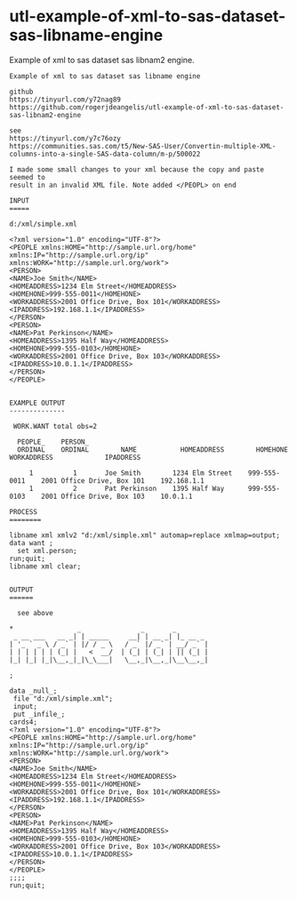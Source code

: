 # utl-example-of-xml-to-sas-dataset-sas-libname-engine
Example of xml to sas dataset sas libnam2 engine. 

    Example of xml to sas dataset sas libname engine

    github
    https://tinyurl.com/y72nag89
    https://github.com/rogerjdeangelis/utl-example-of-xml-to-sas-dataset-sas-libnam2-engine

    see
    https://tinyurl.com/y7c76ozy
    https://communities.sas.com/t5/New-SAS-User/Convertin-multiple-XML-columns-into-a-single-SAS-data-column/m-p/500022

    I made some small changes to your xml because the copy and paste seemed to
    result in an invalid XML file. Note added </PEOPL> on end

    INPUT
    =====

    d:/xml/simple.xml

    <?xml version="1.0" encoding="UTF-8"?>
    <PEOPLE xmlns:HOME="http://sample.url.org/home"
    xmlns:IP="http://sample.url.org/ip"
    xmlns:WORK="http://sample.url.org/work">
    <PERSON>
    <NAME>Joe Smith</NAME>
    <HOMEADDRESS>1234 Elm Street</HOMEADDRESS>
    <HOMEHONE>999-555-0011</HOMEHONE>
    <WORKADDRESS>2001 Office Drive, Box 101</WORKADDRESS>
    <IPADDRESS>192.168.1.1</IPADDRESS>
    </PERSON>
    <PERSON>
    <NAME>Pat Perkinson</NAME>
    <HOMEADDRESS>1395 Half Way</HOMEADDRESS>
    <HOMEHONE>999-555-0103</HOMEHONE>
    <WORKADDRESS>2001 Office Drive, Box 103</WORKADDRESS>
    <IPADDRESS>10.0.1.1</IPADDRESS>
    </PERSON>
    </PEOPLE>


    EXAMPLE OUTPUT
    --------------

     WORK.WANT total obs=2

      PEOPLE_    PERSON_
      ORDINAL    ORDINAL        NAME           HOMEADDRESS        HOMEHONE             WORKADDRESS             IPADDRESS

         1          1       Joe Smith        1234 Elm Street    999-555-0011    2001 Office Drive, Box 101    192.168.1.1
         1          2       Pat Perkinson    1395 Half Way      999-555-0103    2001 Office Drive, Box 103    10.0.1.1

    PROCESS
    ========

    libname xml xmlv2 "d:/xml/simple.xml" automap=replace xmlmap=output;
    data want ;
      set xml.person;
    run;quit;
    libname xml clear;


    OUTPUT
    ======

      see above

    *                _               _       _
     _ __ ___   __ _| | _____     __| | __ _| |_ __ _
    | '_ ` _ \ / _` | |/ / _ \   / _` |/ _` | __/ _` |
    | | | | | | (_| |   <  __/  | (_| | (_| | || (_| |
    |_| |_| |_|\__,_|_|\_\___|   \__,_|\__,_|\__\__,_|

    ;

    data _null_;
     file "d:/xml/simple.xml";
     input;
     put _infile_;
    cards4;
    <?xml version="1.0" encoding="UTF-8"?>
    <PEOPLE xmlns:HOME="http://sample.url.org/home"
    xmlns:IP="http://sample.url.org/ip"
    xmlns:WORK="http://sample.url.org/work">
    <PERSON>
    <NAME>Joe Smith</NAME>
    <HOMEADDRESS>1234 Elm Street</HOMEADDRESS>
    <HOMEHONE>999-555-0011</HOMEHONE>
    <WORKADDRESS>2001 Office Drive, Box 101</WORKADDRESS>
    <IPADDRESS>192.168.1.1</IPADDRESS>
    </PERSON>
    <PERSON>
    <NAME>Pat Perkinson</NAME>
    <HOMEADDRESS>1395 Half Way</HOMEADDRESS>
    <HOMEHONE>999-555-0103</HOMEHONE>
    <WORKADDRESS>2001 Office Drive, Box 103</WORKADDRESS>
    <IPADDRESS>10.0.1.1</IPADDRESS>
    </PERSON>
    </PEOPLE>
    ;;;;
    run;quit;


